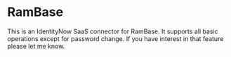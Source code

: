# RamBase

This is an IdentityNow SaaS connector for RamBase. It supports all basic operations except for password change. If you have interest in that feature please let me know.
